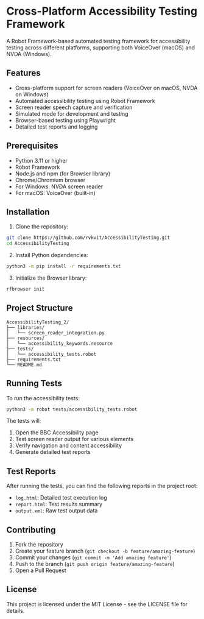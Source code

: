 # Cross-Platform Accessibility Testing Framework

A Robot Framework-based automated testing framework for accessibility testing across different platforms, supporting both VoiceOver (macOS) and NVDA (Windows).

## Features

- Cross-platform support for screen readers (VoiceOver on macOS, NVDA on Windows)
- Automated accessibility testing using Robot Framework
- Screen reader speech capture and verification
- Simulated mode for development and testing
- Browser-based testing using Playwright
- Detailed test reports and logging

## Prerequisites

- Python 3.11 or higher
- Robot Framework
- Node.js and npm (for Browser library)
- Chrome/Chromium browser
- For Windows: NVDA screen reader
- For macOS: VoiceOver (built-in)

## Installation

1. Clone the repository:
```bash
git clone https://github.com/rvkvit/AccessibilityTesting.git
cd AccessibilityTesting
```

2. Install Python dependencies:
```bash
python3 -m pip install -r requirements.txt
```

3. Initialize the Browser library:
```bash
rfbrowser init
```

## Project Structure

```
AccessibilityTesting_2/
├── libraries/
│   └── screen_reader_integration.py
├── resources/
│   └── accessibility_keywords.resource
├── tests/
│   └── accessibility_tests.robot
├── requirements.txt
└── README.md
```

## Running Tests

To run the accessibility tests:

```bash
python3 -m robot tests/accessibility_tests.robot
```

The tests will:
1. Open the BBC Accessibility page
2. Test screen reader output for various elements
3. Verify navigation and content accessibility
4. Generate detailed test reports

## Test Reports

After running the tests, you can find the following reports in the project root:
- `log.html`: Detailed test execution log
- `report.html`: Test results summary
- `output.xml`: Raw test output data

## Contributing

1. Fork the repository
2. Create your feature branch (`git checkout -b feature/amazing-feature`)
3. Commit your changes (`git commit -m 'Add amazing feature'`)
4. Push to the branch (`git push origin feature/amazing-feature`)
5. Open a Pull Request

## License

This project is licensed under the MIT License - see the LICENSE file for details. 